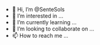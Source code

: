 - 👋 Hi, I’m @SenteSols
- 👀 I’m interested in ...
- 🌱 I’m currently learning ...
- 💞️ I’m looking to collaborate on ...
- 📫 How to reach me ...

<!---
SenteSols/SenteSols is a ✨ special ✨ repository because its `README.md` (this file) appears on your GitHub profile.
You can click the Preview link to take a look at your changes.
--->
